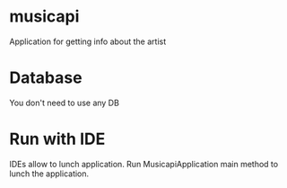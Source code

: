 # musicapi
  Application for getting info about the artist
          
          
# Database
  You don't need to use any DB
          
      
# Run with IDE
          
  IDEs allow to  lunch application.
  Run MusicapiApplication main method to lunch the application.
